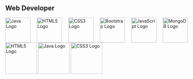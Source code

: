 Web Developer
-----------------
<div style="display: flex; gap: 20px; align-items: center;">
  <img src="https://www.vectorlogo.zone/logos/java/java-icon.svg" alt="Java Logo" width="80">
  <img src="https://commons.wikimedia.org/wiki/File:HTML5_logo_and_wordmark.svg" alt="HTML5 Logo" width="80">
  <img src="https://commons.wikimedia.org/wiki/File:CSS3_logo_and_wordmark.svg" alt="CSS3 Logo" width="80">
  <img src="https://commons.wikimedia.org/wiki/File:Bootstrap_logo.svg" alt="Bootstrap Logo" width="80">
  <img src="https://commons.wikimedia.org/wiki/File:Unofficial_JavaScript_logo_2.svg" alt="JavaScript Logo" width="80">
  <img src="https://www.vectorlogo.zone/logos/mongodb/mongodb-icon.svg" alt="MongoDB Logo" width="80">
</div>
<img src="https://upload.wikimedia.org/wikipedia/commons/6/61/HTML5_logo_and_wordmark.svg" alt="HTML5 Logo" width="100">
<img src="https://www.vectorlogo.zone/logos/java/java-icon.svg" alt="Java Logo" width="100">
<img src="https://upload.wikimedia.org/wikipedia/commons/6/62/CSS3_logo.svg" alt="CSS3 Logo" width="100">
